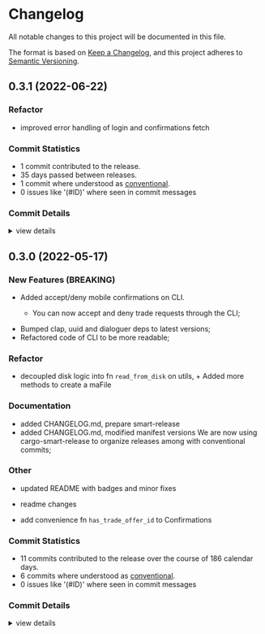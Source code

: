 # Changelog

All notable changes to this project will be documented in this file.

The format is based on [Keep a Changelog](https://keepachangelog.com/en/1.0.0/),
and this project adheres to [Semantic Versioning](https://semver.org/spec/v2.0.0.html).

## 0.3.1 (2022-06-22)

### Refactor

 - <csr-id-e266af7ab0b709059f71c63e4e73eeea323fd1d4/> improved error handling of login and confirmations fetch


### Commit Statistics

<csr-read-only-do-not-edit/>

 - 1 commit contributed to the release.
 - 35 days passed between releases.
 - 1 commit where understood as [conventional](https://www.conventionalcommits.org).
 - 0 issues like '(#ID)' where seen in commit messages

### Commit Details

<csr-read-only-do-not-edit/>

<details><summary>view details</summary>

 * **Uncategorized**
    - improved error handling of login and confirmations fetch ([`e266af7`](https://github.comgit//saskenuba/SteamHelper-rs/commit/e266af7ab0b709059f71c63e4e73eeea323fd1d4))
</details>

## 0.3.0 (2022-05-17)

<csr-id-0fc7ca6876a61d07945a4f6d5a0a937a44fe6af2/>
<csr-id-14404f4fd83c4c74893e3888693398d98bc3f199/>
<csr-id-5be4545d48846cf7e6ba166a545ce77fd451b26a/>
<csr-id-23f13a9e8927375f8a5dcd5be005e1c878132157/>

### New Features (BREAKING)

 - <csr-id-fdcf4076fe266964f5e8c9aa5beb81ab38281a51/> Added accept/deny mobile confirmations on CLI.
   * You can now accept and deny trade requests through the CLI;
* Bumped clap, uuid and dialoguer deps to latest versions;
* Refactored code of CLI to be more readable;

### Refactor

 - <csr-id-0fc7ca6876a61d07945a4f6d5a0a937a44fe6af2/> decoupled disk logic into fn `read_from_disk` on utils, +
   Added more methods to create a maFile

### Documentation

 - <csr-id-60e3691a305ec8cd3f32fdf5ed68f6b28185b42d/> added CHANGELOG.md, prepare smart-release
 - <csr-id-fb87360214c2f6d1319f467b82b27706ae157111/> added CHANGELOG.md, modified manifest versions
   We are now using cargo-smart-release to organize releases among with
   conventional commits;

### Other

 - <csr-id-14404f4fd83c4c74893e3888693398d98bc3f199/> updated README with badges and minor fixes

 - <csr-id-5be4545d48846cf7e6ba166a545ce77fd451b26a/> readme changes

 - <csr-id-23f13a9e8927375f8a5dcd5be005e1c878132157/> add convenience fn `has_trade_offer_id` to Confirmations


### Commit Statistics

<csr-read-only-do-not-edit/>

 - 11 commits contributed to the release over the course of 186 calendar days.
 - 6 commits where understood as [conventional](https://www.conventionalcommits.org).
 - 0 issues like '(#ID)' where seen in commit messages

### Commit Details

<csr-read-only-do-not-edit/>

<details><summary>view details</summary>

 * **Uncategorized**
    - Release steamid-parser v0.2.1, steam-mobile v0.3.0 ([`fd04253`](https://github.comgit//saskenuba/SteamHelper-rs/commit/fd0425344eb5d24093154320cc0ed81bf82a0b1a))
    - Release steamid-parser v0.2.1, steam-mobile v0.3.0 ([`ea7632d`](https://github.comgit//saskenuba/SteamHelper-rs/commit/ea7632d2fe5fcd85b48315f246f815afba88e62e))
    - Release steam-language-gen-derive v0.1.2, steam-protobuf v0.1.2, steam-language-gen v0.1.2, steam-totp v0.2.2, steamid-parser v0.2.1, steam-mobile v0.3.0 ([`cf773b0`](https://github.comgit//saskenuba/SteamHelper-rs/commit/cf773b07e0ae68376bf960d12f94ecb96afa9211))
    - added CHANGELOG.md, modified manifest versions ([`fb87360`](https://github.comgit//saskenuba/SteamHelper-rs/commit/fb87360214c2f6d1319f467b82b27706ae157111))
    - Added accept/deny mobile confirmations on CLI. ([`fdcf407`](https://github.comgit//saskenuba/SteamHelper-rs/commit/fdcf4076fe266964f5e8c9aa5beb81ab38281a51))
    - decoupled disk logic into fn `read_from_disk` on utils, + ([`0fc7ca6`](https://github.comgit//saskenuba/SteamHelper-rs/commit/0fc7ca6876a61d07945a4f6d5a0a937a44fe6af2))
    - updated README with badges and minor fixes ([`14404f4`](https://github.comgit//saskenuba/SteamHelper-rs/commit/14404f4fd83c4c74893e3888693398d98bc3f199))
    - readme changes ([`5be4545`](https://github.comgit//saskenuba/SteamHelper-rs/commit/5be4545d48846cf7e6ba166a545ce77fd451b26a))
    - add convenience fn `has_trade_offer_id` to Confirmations ([`23f13a9`](https://github.comgit//saskenuba/SteamHelper-rs/commit/23f13a9e8927375f8a5dcd5be005e1c878132157))
    - (mobile, trading): fixes to manifest ([`43c3984`](https://github.comgit//saskenuba/SteamHelper-rs/commit/43c3984bf594bf6eb3d82c7c955e0b35d8db3d48))
    - renamed from steam-auth to steam-mobile because of crates.io ([`749e6fc`](https://github.comgit//saskenuba/SteamHelper-rs/commit/749e6fc8c36af282ba18492e0b9f9f53ec7d00ed))
</details>


